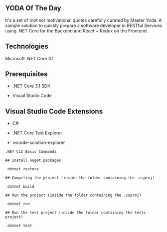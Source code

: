 ## YODA Of The Day #

It's a set of (not so) motivational quotes carefully curated by Master Yoda.
A sample solution to quickly prepare a software developer in RESTful Services using .NET Core for the Backend and React + Redux on the Frontend.

## Technologies
  Microsoft .NET Core 3.1
  
## Prerequisites

*  .NET Core 3.1 SDK
  
*  Visual Studio Code
  
## Visual Studio Code Extensions

*  C#
  
*  .NET Core Test Explorer
  
*  vscode-solution-explorer
 ~~~
.NET CLI Basic Commands

## Install nuget packages

  dotnet restore
  
## Compiling the project (inside the folder containing the .csproj)

  dotnet build
  
## Run the project (inside the folder containing the .csproj)

  dotnet run 
  
## Run the test project (inside the folder containing the tests project)

  dotnet test
~~~
